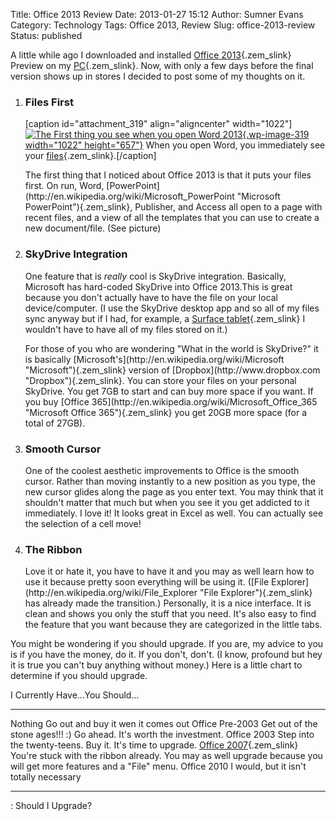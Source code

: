 Title: Office 2013 Review
Date: 2013-01-27 15:12
Author: Sumner Evans
Category: Technology
Tags: Office 2013, Review
Slug: office-2013-review
Status: published

A little while ago I downloaded and installed [Office
2013](http://en.wikipedia.org/wiki/Microsoft_Office_2013 "Microsoft Office 2013"){.zem_slink}
Preview on my
[PC](http://en.wikipedia.org/wiki/Personal_computer "Personal computer"){.zem_slink}.
Now, with only a few days before the final version shows up in stores I
decided to post some of my thoughts on it.

1.  ### Files First

    \[caption id="attachment\_319" align="aligncenter"
    width="1022"\][![The First thing you see when you open Word
    2013](http://www.the-evans.family/sumner/blog/wp-content/uploads/2013/01/word2013preview-1.png){.wp-image-319
    width="1022"
    height="657"}](http://www.the-evans.family/sumner/blog/wp-content/uploads/2013/01/word2013preview-1.png)
    When you open Word, you immediately see your
    [files](http://en.wikipedia.org/wiki/Computer_file "Computer file"){.zem_slink}.\[/caption\]

    <p>
    The first thing that I noticed about Office 2013 is that it puts
    your files first.<!--more--> On run, Word,
    [PowerPoint](http://en.wikipedia.org/wiki/Microsoft_PowerPoint "Microsoft PowerPoint"){.zem_slink},
    Publisher, and Access all open to a page with recent files, and a
    view of all the templates that you can use to create a new
    document/file. (See picture)

2.  ### SkyDrive Integration

    One feature that is *really* cool is SkyDrive integration.
    Basically, Microsoft has hard-coded SkyDrive into Office 2013.This
    is great because you don't actually have to have the file on your
    local device/computer. (I use the SkyDrive desktop app and so all of
    my files sync anyway but if I had, for example, a [Surface
    tablet](http://en.wikipedia.org/wiki/Microsoft_Surface "Microsoft Surface"){.zem_slink}
    I wouldn't have to have all of my files stored on it.)

    <p>
    For those of you who are wondering "What in the world is SkyDrive?"
    it is basically
    [Microsoft's](http://en.wikipedia.org/wiki/Microsoft "Microsoft"){.zem_slink}
    version of [Dropbox](http://www.dropbox.com "Dropbox"){.zem_slink}.
    You can store your files on your personal SkyDrive. You get 7GB to
    start and can buy more space if you want. If you buy [Office
    365](http://en.wikipedia.org/wiki/Microsoft_Office_365 "Microsoft Office 365"){.zem_slink}
    you get 20GB more space (for a total of 27GB).

3.  ### Smooth Cursor

    <p>
    One of the coolest aesthetic improvements to Office is the smooth
    cursor. Rather than moving instantly to a new position as you type,
    the new cursor glides along the page as you enter text. You may
    think that it shouldn't matter that much but when you see it you get
    addicted to it immediately. I love it! It looks great in Excel as
    well. You can actually see the selection of a cell move!

4.  ### The Ribbon

    <p>
    Love it or hate it, you have to have it and you may as well learn
    how to use it because pretty soon everything will be using it.
    ([File
    Explorer](http://en.wikipedia.org/wiki/File_Explorer "File Explorer"){.zem_slink}
    has already made the transition.) Personally, it is a nice
    interface. It is clean and shows you only the stuff that you need.
    It's also easy to find the feature that you want because they are
    categorized in the little tabs.

You might be wondering if you should upgrade. If you are, my advice to
you is if you have the money, do it. If you don't, don't. (I know,
profound but hey it is true you can't buy anything without money.) Here
is a little chart to determine if you should upgrade.

I Currently Have...You Should...

  ------------------------------------------------------------------------------------------------------- ---------------------------------------------------------------------------------------------------------------------
  Nothing                                                                                                 Go out and buy it wen it comes out
  Office Pre-2003                                                                                         Get out of the stone ages!!! :) Go ahead. It's worth the investment.
  Office 2003                                                                                             Step into the twenty-teens. Buy it. It's time to upgrade.
  [Office 2007](http://en.wikipedia.org/wiki/Microsoft_Office_2007 "Microsoft Office 2007"){.zem_slink}   You're stuck with the ribbon already. You may as well upgrade because you will get more features and a "File" menu.
  Office 2010                                                                                             I would, but it isn't totally necessary
  ------------------------------------------------------------------------------------------------------- ---------------------------------------------------------------------------------------------------------------------

  : Should I Upgrade?


